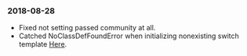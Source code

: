 <h3>2018-08-28</h3>
<ul>
<li>
Fixed not setting passed community at all.
</li>
<li>
Catched NoClassDefFoundError when initializing nonexisting switch template <a href=https://github.com/mitkogatev/macAddressPoller/blob/664ca2bebf20fbec050e45c7bb49429ac32be9f4/src/main/java/program/factories/SwitchFactory.java#L19>Here</a>.
</li>
</ul>
